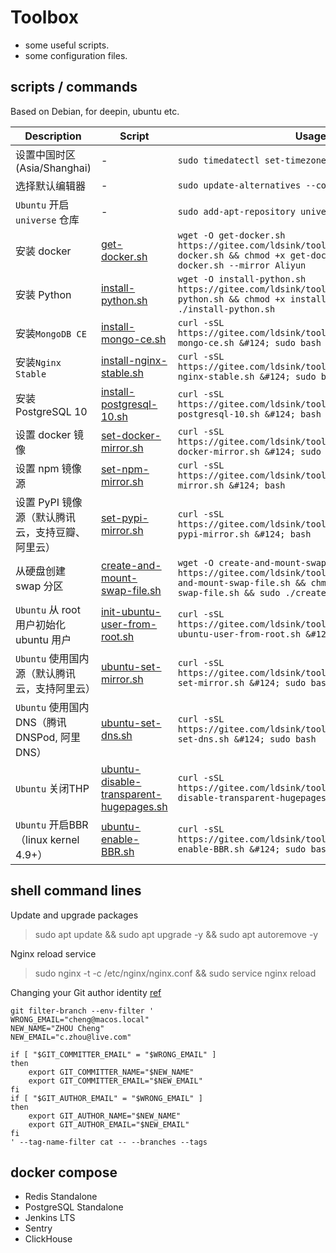 Toolbox
===

* some useful scripts.
* some configuration files.

scripts / commands
---

Based on Debian, for deepin, ubuntu etc.

| Description                                      | Script                                                                               | Usage                                                                                                                                                                                               |
| ------------------------------------------------ | ------------------------------------------------------------------------------------ | --------------------------------------------------------------------------------------------------------------------------------------------------------------------------------------------------- |
| 设置中国时区(Asia/Shanghai)                      | -                                                                                    | `sudo timedatectl set-timezone Asia/Shanghai`                                                                                                                                                       |
| 选择默认编辑器                                   | -                                                                                    | `sudo update-alternatives --config editor`                                                                                                                                                          |
| `Ubuntu` 开启 `universe` 仓库                    | -                                                                                    | `sudo add-apt-repository universe`                                                                                                                                                                  |
| 安装 docker                                      | [get-docker.sh](./get-docker.sh)                                                     | `wget -O get-docker.sh https://gitee.com/ldsink/toolbox/raw/master/get-docker.sh && chmod +x get-docker.sh && sudo ./get-docker.sh --mirror Aliyun`                                                 |
| 安装 Python                                      | [install-python.sh](./install-python.sh)                                             | `wget -O install-python.sh https://gitee.com/ldsink/toolbox/raw/master/install-python.sh && chmod +x install-python.sh && sudo ./install-python.sh`                                                 |
| 安装`MongoDB CE`                                 | [install-mongo-ce.sh](./install-mongo-ce.sh)                                         | `curl -sSL https://gitee.com/ldsink/toolbox/raw/master/install-mongo-ce.sh &#124; sudo bash`                                                                                                        |
| 安装`Nginx Stable`                               | [install-nginx-stable.sh](./install-nginx-stable.sh)                                 | `curl -sSL https://gitee.com/ldsink/toolbox/raw/master/install-nginx-stable.sh &#124; sudo bash`                                                                                                    |
| 安装 PostgreSQL 10                               | [install-postgresql-10.sh](./install-postgresql-10.sh)                               | `curl -sSL https://gitee.com/ldsink/toolbox/raw/master/install-postgresql-10.sh &#124; bash`                                                                                                        |
| 设置 docker 镜像                                 | [set-docker-mirror.sh](./set-docker-mirror.sh)                                       | `curl -sSL https://gitee.com/ldsink/toolbox/raw/master/set-docker-mirror.sh &#124; sudo bash`                                                                                                       |
| 设置 npm 镜像源                                  | [set-npm-mirror.sh](./set-npm-mirror.sh)                                             | `curl -sSL https://gitee.com/ldsink/toolbox/raw/master/set-npm-mirror.sh &#124; bash`                                                                                                               |
| 设置 PyPI 镜像源（默认腾讯云，支持豆瓣、阿里云） | [set-pypi-mirror.sh](./set-pypi-mirror.sh)                                           | `curl -sSL https://gitee.com/ldsink/toolbox/raw/master/set-pypi-mirror.sh &#124; bash`                                                                                                              |
| 从硬盘创建 swap 分区                             | [create-and-mount-swap-file.sh](./create-and-mount-swap-file.sh)                     | `wget -O create-and-mount-swap-file.sh https://gitee.com/ldsink/toolbox/raw/master/create-and-mount-swap-file.sh && chmod +x create-and-mount-swap-file.sh && sudo ./create-and-mount-swap-file.sh` |
| `Ubuntu` 从 root 用户初始化 ubuntu 用户          | [init-ubuntu-user-from-root.sh](./init-ubuntu-user-from-root.sh)                     | `curl -sSL https://gitee.com/ldsink/toolbox/raw/master/init-ubuntu-user-from-root.sh &#124; bash`                                                                                                   |
| `Ubuntu` 使用国内源（默认腾讯云，支持阿里云）    | [ubuntu-set-mirror.sh](./ubuntu-set-mirror.sh)                                       | `curl -sSL https://gitee.com/ldsink/toolbox/raw/master/ubuntu-set-mirror.sh &#124; sudo bash`                                                                                                       |
| `Ubuntu` 使用国内DNS（腾讯DNSPod, 阿里DNS）      | [ubuntu-set-dns.sh](./ubuntu-set-dns.sh)                                             | `curl -sSL https://gitee.com/ldsink/toolbox/raw/master/ubuntu-set-dns.sh &#124; sudo bash`                                                                                                          |
| `Ubuntu` 关闭THP                                 | [ubuntu-disable-transparent-hugepages.sh](./ubuntu-disable-transparent-hugepages.sh) | `curl -sSL https://gitee.com/ldsink/toolbox/raw/master/ubuntu-disable-transparent-hugepages.sh &#124; sudo bash`                                                                                    |
| `Ubuntu` 开启BBR（linux kernel 4.9+）            | [ubuntu-enable-BBR.sh](./ubuntu-enable-BBR.sh)                                       | `curl -sSL https://gitee.com/ldsink/toolbox/raw/master/ubuntu-enable-BBR.sh &#124; sudo bash`                                                                                                       |

shell command lines
---

Update and upgrade packages
> sudo apt update && sudo apt upgrade -y && sudo apt autoremove -y

Nginx reload service
> sudo nginx -t -c /etc/nginx/nginx.conf && sudo service nginx reload

Changing your Git author identity [ref](https://www.git-tower.com/learn/git/faq/change-author-name-email)

```shell
git filter-branch --env-filter '
WRONG_EMAIL="cheng@macos.local"
NEW_NAME="ZHOU Cheng"
NEW_EMAIL="c.zhou@live.com"

if [ "$GIT_COMMITTER_EMAIL" = "$WRONG_EMAIL" ]
then
    export GIT_COMMITTER_NAME="$NEW_NAME"
    export GIT_COMMITTER_EMAIL="$NEW_EMAIL"
fi
if [ "$GIT_AUTHOR_EMAIL" = "$WRONG_EMAIL" ]
then
    export GIT_AUTHOR_NAME="$NEW_NAME"
    export GIT_AUTHOR_EMAIL="$NEW_EMAIL"
fi
' --tag-name-filter cat -- --branches --tags
```

docker compose
---

* Redis Standalone
* PostgreSQL Standalone
* Jenkins LTS
* Sentry
* ClickHouse
